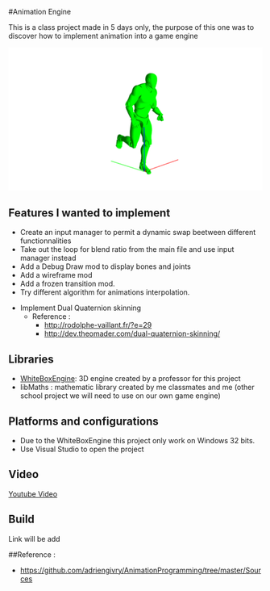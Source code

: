 #Animation Engine

This is a class project made in 5 days only, the purpose of this one was to discover how to implement animation into a game engine

![](https://github.com/FelixPog/AnimationEngine/blob/main/Screenshots/ProjectAnimation.PNG)

## Features I wanted to implement

- Create an input manager to permit a dynamic swap beetween different functionnalities
- Take out the loop for blend ratio from the main file and use input manager instead
- Add a Debug Draw mod to display bones and joints
- Add a wireframe mod
- Add a frozen transition mod.
- Try different algorithm for animations interpolation.
+ Implement Dual Quaternion skinning
	+ Reference :
		+ http://rodolphe-vaillant.fr/?e=29
		+ http://dev.theomader.com/dual-quaternion-skinning/

## Libraries

- [WhiteBoxEngine](https://github.com/Trizek/WhiteBoxEngine): 3D engine created by a professor for this project
- libMaths : mathematic library created by me classmates and me (other school project we will need to use on our own game engine)

## Platforms and configurations

- Due to the WhiteBoxEngine this project only work on Windows 32 bits. 
- Use Visual Studio to open the project

## Video

[Youtube Video](https://youtu.be/Wv7hUwRD_ew)

## Build

Link will be add

##Reference :

- https://github.com/adriengivry/AnimationProgramming/tree/master/Sources